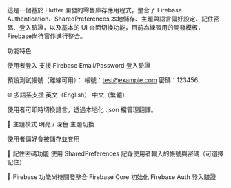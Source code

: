 這是一個基於 Flutter 開發的零售庫存應用程式，整合了 Firebase Authentication、SharedPreferences 本地儲存、主題與語言偏好設定、記住密碼、登入驗證，以及基本的 UI 介面切換功能，目前為練習用的開發模板，Firebase尚待實作進行整合。

功能特色

使用者登入
支援 Firebase Email/Password 登入驗證

預設測試帳號（離線可用）：
帳號：test@example.com
密碼：123456

🌐 多語系支援
英文（English）
中文（繁體）

使用者可即時切換語言，透過本地化 .json 檔管理翻譯。

🎨 主題模式
明亮 / 深色 主題切換

使用者偏好會被儲存並套用

🔐 記住密碼功能
使用 SharedPreferences 記錄使用者輸入的帳號與密碼（可選擇記住）

🔌 Firebase 功能尚待開發整合
Firebase Core 初始化
Firebase Auth 登入驗證